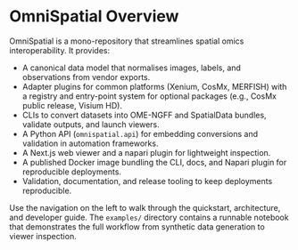 # OmniSpatial Overview

OmniSpatial is a mono-repository that streamlines spatial omics interoperability. It provides:

- A canonical data model that normalises images, labels, and observations from vendor exports.
- Adapter plugins for common platforms (Xenium, CosMx, MERFISH) with a registry and entry-point system for optional packages (e.g., CosMx public release, Visium HD).
- CLIs to convert datasets into OME-NGFF and SpatialData bundles, validate outputs, and launch viewers.
- A Python API (`omnispatial.api`) for embedding conversions and validation in automation frameworks.
- A Next.js web viewer and a napari plugin for lightweight inspection.
- A published Docker image bundling the CLI, docs, and Napari plugin for reproducible deployments.
- Validation, documentation, and release tooling to keep deployments reproducible.

Use the navigation on the left to walk through the quickstart, architecture, and developer guide. The `examples/` directory contains a runnable notebook that demonstrates the full workflow from synthetic data generation to viewer inspection.
